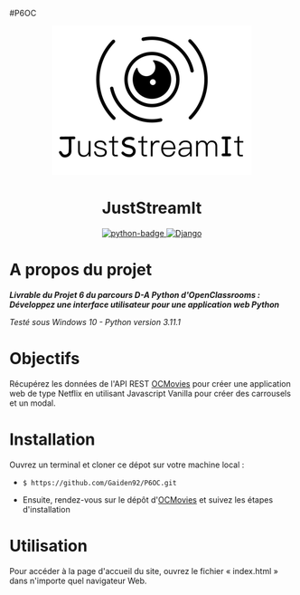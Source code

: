#P6OC

<p align="center">
  <img src="image/P6-logo.png"/>
</p>
<h1 align="center">JustStreamIt</em></h1>
<p align="center">
    <a href="https://www.python.org">
        <img src="https://img.shields.io/badge/Python-3.11+-3776AB?style=flat&logo=python&logoColor=white" alt="python-badge">
    </a>
    <a href="https://docs.djangoproject.com/en/5.0/">
        <img src="https://img.shields.io/badge/Django-5.0+-d71b60?style=flat" alt="Django">
    </a>
</p>

# A propos du projet

***Livrable du Projet 6 du parcours D-A Python d'OpenClassrooms : Développez une interface utilisateur pour une application web Python***

_Testé sous Windows 10 - Python version 3.11.1_


# Objectifs
Récupérez les données de l'API REST [OCMovies](https://github.com/OpenClassrooms-Student-Center/OCMovies-API-EN-FR) pour créer une application web de type Netflix en utilisant Javascript Vanilla pour créer des carrousels et un modal.

# Installation
Ouvrez un terminal et cloner ce dépot sur votre machine local :
- `$ https://github.com/Gaiden92/P6OC.git`

- Ensuite,  rendez-vous sur le dépôt d'[OCMovies](https://github.com/OpenClassrooms-Student-Center/OCMovies-API-EN-FR) et suivez les étapes d'installation

# Utilisation

Pour accéder à la page d'accueil du site, ouvrez le fichier « index.html » dans n'importe quel navigateur Web.